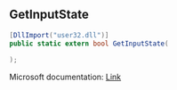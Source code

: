 ## GetInputState

```csharp
[DllImport("user32.dll")]
public static extern bool GetInputState(
   
);
```

Microsoft documentation: [Link](https://docs.microsoft.com/en-us/windows/win32/api/winuser/nf-winuser-getinputstate)
